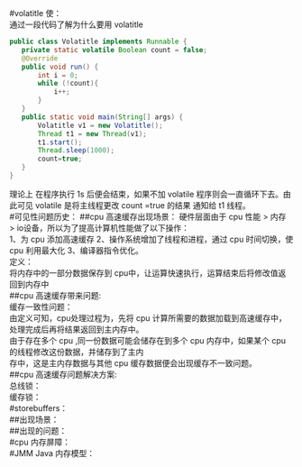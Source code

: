 #volatitle 使：		
通过一段代码了解为什么要用 volatitle 		
 ```java
public class Volatitle implements Runnable {
    private static volatile Boolean count = false;
    @Override
    public void run() {
        int i = 0;
        while (!count){
            i++;
        }
    }
    public static void main(String[] args) {
        Volatitle v1 = new Volatitle();
        Thread t1 = new Thread(v1);
        t1.start();
        Thread.sleep(1000);
        count=true;
    }
}
```

理论上 在程序执行 1s 后便会结束，如果不加 volatile 程序则会一直循环下去。由此可见 volatile 是将主线程更改 count =true 的结果 通知给 t1 线程。		
#可见性问题历史：
##cpu 高速缓存出现场景：
		硬件层面由于 cpu 性能 > 内存 > io设备，所以为了提高计算机性能做了以下操作：		
			1、为 cpu 添加高速缓存
			2、操作系统增加了线程和进程，通过 cpu 时间切换，使 cpu 利用最大化
			3、编译器指令优化。 		
		定义：		
			将内存中的一部分数据保存到 cpu中，让运算快速执行，运算结束后将修改值返回到内存中		
##cpu 高速缓存带来问题:			
		缓存一致性问题：		
			由定义可知，cpu处理过程为，先将 cpu 计算所需要的数据加载到高速缓存中，处理完成后再将结果返回到主内存中。		
		由于存在多个 cpu ,同一份数据可能会储存在到多个 cpu 内存中，如果某个 cpu 的线程修改这份数据，并储存到了主内		
		存中，这是主内存数据与其他 cpu 缓存数据便会出现缓存不一致问题。			
##cpu 高速缓存问题解决方案:			
		总线锁：		
		缓存锁：		
#storebuffers：			
##出现场景：		
##出现的问题：		
#cpu 内存屏障：		
#JMM Java 内存模型：		